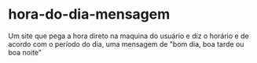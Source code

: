 # hora-do-dia-mensagem

Um site que pega a hora direto na maquina do usuário e diz o horário 
e de acordo com o período do dia, uma mensagem de "bom dia, boa tarde ou boa noite"
